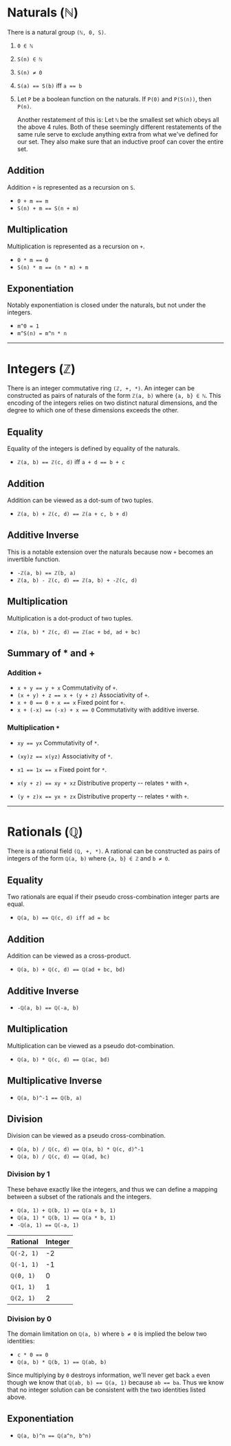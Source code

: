 # Naturals (ℕ)

There is a natural group `(ℕ, 0, S)`.

1. `0 ∈ ℕ`
2. `S(n) ∈ ℕ`
3. `S(n) ≠ 0`
4. `S(a) == S(b)` iff `a == b`
5. Let `P` be a boolean function on the naturals. If `P(0)` and `P(S(n))`, then 
   `P(n)`.

   Another restatement of this is: Let `ℕ` be the smallest set which obeys all
   the above 4 rules. Both of these seemingly different restatements of the same
   rule serve to exclude anything extra from what we've defined for our set. 
   They also make sure that an inductive proof can cover the entire set.

## Addition

Addition `+` is represented as a recursion on `S`.

  * `0 + m == m`
  * `S(n) + m == S(n + m)`

## Multiplication

Multiplication is represented as a recursion on `+`.

  * `0 * m == 0`
  * `S(n) * m == (n * m) + m`

## Exponentiation

Notably exponentiation is closed under the naturals, but not under the integers.

  * `m^0 = 1`
  * `m^S(n) = m^n * n`

--------------------------------------------------------------------------------

# Integers (ℤ)

There is an integer commutative ring `(ℤ, +, *)`. An integer can be constructed 
as pairs of naturals of the form `ℤ(a, b)` where `{a, b} ∈ ℕ`. This encoding of
the integers relies on two distinct natural dimensions, and the degree to which
one of these dimensions exceeds the other.

## Equality

Equality of the integers is defined by equality of the naturals.

  * `ℤ(a, b) == ℤ(c, d)` iff `a + d == b + c`

## Addition

Addition can be viewed as a dot-sum of two tuples.

  * `ℤ(a, b) + ℤ(c, d) == ℤ(a + c, b + d)`

## Additive Inverse

This is a notable extension over the naturals because now `+` becomes an 
invertible function.

  * `-ℤ(a, b) == ℤ(b, a)`
  * `ℤ(a, b) - ℤ(c, d) == ℤ(a, b) + -ℤ(c, d)`

## Multiplication

Multiplication is a dot-product of two tuples.

  * `ℤ(a, b) * ℤ(c, d) == ℤ(ac + bd, ad + bc)`

## Summary of * and +

### Addition `+`

  * `x + y == y + x` Commutativity of `+`.
  * `(x + y) + z == x + (y + z)` Associativity of `+`.
  * `x + 0 == 0 + x == x` Fixed point for `+`.
  * `x + (-x) == (-x) + x == 0` Commutativity with additive inverse.

### Multiplication `*`

  * `xy == yx` Commutativity of `*`.
  * `(xy)z == x(yz)` Associativity of `*`.
  * `x1 == 1x == x` Fixed point for `*`.

  * `x(y + z) == xy + xz` Distributive property -- relates `*` with `+`.
  * `(y + z)x == yx + zx` Distributive property -- relates `*` with `+`.

--------------------------------------------------------------------------------

# Rationals (ℚ)

There is a rational field `(ℚ, +, *)`. A rational can be constructed as pairs of 
integers of the form `ℚ(a, b)` where `{a, b} ∈ ℤ` and `b ≠ 0`.

## Equality

Two rationals are equal if their pseudo cross-combination integer parts are 
equal.

  * `ℚ(a, b) == ℚ(c, d) iff ad = bc`

## Addition

Addition can be viewed as a cross-product.

  * `ℚ(a, b) + ℚ(c, d) == ℚ(ad + bc, bd)`

## Additive Inverse

  * `-ℚ(a, b) == ℚ(-a, b)`

## Multiplication

Multiplication can be viewed as a pseudo dot-combination.

  * `ℚ(a, b) * ℚ(c, d) == ℚ(ac, bd)`

## Multiplicative Inverse

  * `ℚ(a, b)^-1 == ℚ(b, a)`

## Division

Division can be viewed as a pseudo cross-combination.

  * `ℚ(a, b) / ℚ(c, d) == ℚ(a, b) * ℚ(c, d)^-1`
  * `ℚ(a, b) / ℚ(c, d) == ℚ(ad, bc)`

### Division by 1

These behave exactly like the integers, and thus we can define a mapping between
a subset of the rationals and the integers.

  * `ℚ(a, 1) + ℚ(b, 1) == ℚ(a + b, 1)`
  * `ℚ(a, 1) * ℚ(b, 1) == ℚ(a * b, 1)`
  * `-ℚ(a, 1) == ℚ(-a, 1)`

 Rational   | Integer
 ---------- | -------
 `ℚ(-2, 1)` | -2
 `ℚ(-1, 1)` | -1
 `ℚ(0, 1)`  |  0
 `ℚ(1, 1)`  |  1
 `ℚ(2, 1)`  |  2

### Division by 0

The domain limitation on `ℚ(a, b)` where `b ≠ 0` is implied the below two 
identities:

  * `c * 0 == 0`
  * `ℚ(a, b) * ℚ(b, 1) == ℚ(ab, b)`

Since multiplying by `0` destroys information, we'll never get back `a` even
though we know that `ℚ(ab, b) == ℚ(a, 1)` because `ab == ba`. Thus we know that
no integer solution can be consistent with the two identities listed above.

## Exponentiation

  * `ℚ(a, b)^n == ℚ(a^n, b^n)`
